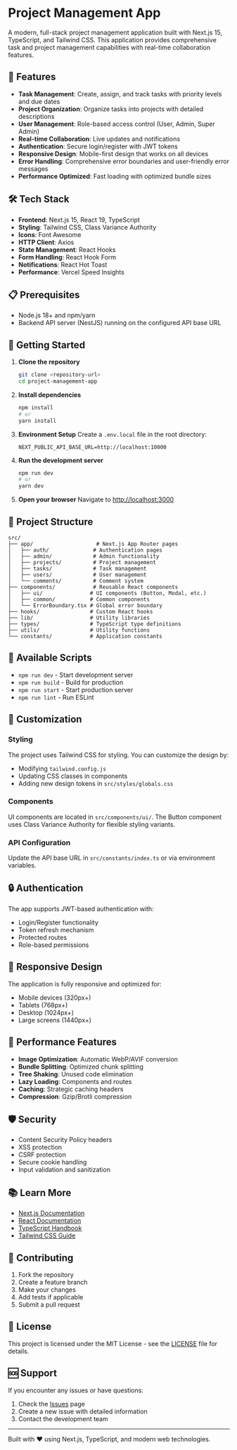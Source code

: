 # Project Management App

A modern, full-stack project management application built with Next.js 15, TypeScript, and Tailwind CSS. This application provides comprehensive task and project management capabilities with real-time collaboration features.

## 🚀 Features

- **Task Management**: Create, assign, and track tasks with priority levels and due dates
- **Project Organization**: Organize tasks into projects with detailed descriptions
- **User Management**: Role-based access control (User, Admin, Super Admin)
- **Real-time Collaboration**: Live updates and notifications
- **Authentication**: Secure login/register with JWT tokens
- **Responsive Design**: Mobile-first design that works on all devices
- **Error Handling**: Comprehensive error boundaries and user-friendly error messages
- **Performance Optimized**: Fast loading with optimized bundle sizes

## 🛠️ Tech Stack

- **Frontend**: Next.js 15, React 19, TypeScript
- **Styling**: Tailwind CSS, Class Variance Authority
- **Icons**: Font Awesome
- **HTTP Client**: Axios
- **State Management**: React Hooks
- **Form Handling**: React Hook Form
- **Notifications**: React Hot Toast
- **Performance**: Vercel Speed Insights

## 📋 Prerequisites

- Node.js 18+ and npm/yarn
- Backend API server (NestJS) running on the configured API base URL

## 🚀 Getting Started

1. **Clone the repository**
   ```bash
   git clone <repository-url>
   cd project-management-app
   ```

2. **Install dependencies**
   ```bash
   npm install
   # or
   yarn install
   ```

3. **Environment Setup**
   Create a `.env.local` file in the root directory:
   ```env
   NEXT_PUBLIC_API_BASE_URL=http://localhost:10000
   ```

4. **Run the development server**
   ```bash
   npm run dev
   # or
   yarn dev
   ```

5. **Open your browser**
   Navigate to [http://localhost:3000](http://localhost:3000)

## 📁 Project Structure

```
src/
├── app/                    # Next.js App Router pages
│   ├── auth/              # Authentication pages
│   ├── admin/             # Admin functionality
│   ├── projects/          # Project management
│   ├── tasks/             # Task management
│   ├── users/             # User management
│   └── comments/          # Comment system
├── components/            # Reusable React components
│   ├── ui/               # UI components (Button, Modal, etc.)
│   ├── common/           # Common components
│   └── ErrorBoundary.tsx # Global error boundary
├── hooks/                # Custom React hooks
├── lib/                  # Utility libraries
├── types/                # TypeScript type definitions
├── utils/                # Utility functions
└── constants/            # Application constants
```

## 🔧 Available Scripts

- `npm run dev` - Start development server
- `npm run build` - Build for production
- `npm run start` - Start production server
- `npm run lint` - Run ESLint

## 🎨 Customization

### Styling
The project uses Tailwind CSS for styling. You can customize the design by:
- Modifying `tailwind.config.js`
- Updating CSS classes in components
- Adding new design tokens in `src/styles/globals.css`

### Components
UI components are located in `src/components/ui/`. The Button component uses Class Variance Authority for flexible styling variants.

### API Configuration
Update the API base URL in `src/constants/index.ts` or via environment variables.

## 🔒 Authentication

The app supports JWT-based authentication with:
- Login/Register functionality
- Token refresh mechanism
- Protected routes
- Role-based permissions

## 📱 Responsive Design

The application is fully responsive and optimized for:
- Mobile devices (320px+)
- Tablets (768px+)
- Desktop (1024px+)
- Large screens (1440px+)

## 🚀 Performance Features

- **Image Optimization**: Automatic WebP/AVIF conversion
- **Bundle Splitting**: Optimized chunk splitting
- **Tree Shaking**: Unused code elimination
- **Lazy Loading**: Components and routes
- **Caching**: Strategic caching headers
- **Compression**: Gzip/Brotli compression

## 🛡️ Security

- Content Security Policy headers
- XSS protection
- CSRF protection
- Secure cookie handling
- Input validation and sanitization

## 📚 Learn More

- [Next.js Documentation](https://nextjs.org/docs)
- [React Documentation](https://react.dev)
- [TypeScript Handbook](https://www.typescriptlang.org/docs/)
- [Tailwind CSS Guide](https://tailwindcss.com/docs)

## 🤝 Contributing

1. Fork the repository
2. Create a feature branch
3. Make your changes
4. Add tests if applicable
5. Submit a pull request

## 📄 License

This project is licensed under the MIT License - see the [LICENSE](LICENSE) file for details.

## 🆘 Support

If you encounter any issues or have questions:
1. Check the [Issues](https://github.com/your-repo/issues) page
2. Create a new issue with detailed information
3. Contact the development team

---

Built with ❤️ using Next.js, TypeScript, and modern web technologies.
